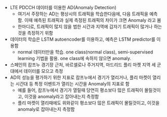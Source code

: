 - LTE PDCCH 데이터를 이용한 AD(Anomaly Detection)
  - 여기서 주장하는 AD는 평상시의 트래픽을 학습한다음에, 다음 트래픽을 예측함. 이때 예측된 트래픽과 실제 측정된 트래픽의 차이가 크면 Anomaly 라고 봄
  - 한마디로, 트래픽이 많지 않을 법한 시간과 지역에 갑자기 트래픽이 많거나 하는 것을 측정하기 위함
- 데이터의 학습은 LSTM autoencoder를 이용하고, 예측은 LSTM predictor를 이용함
  - normal 데이터만을 학습. one class(normal class), semi-supervised learning 기법을 활용. one class에 속하지 않으면 anomaly.
- 스페인의 캄프누 경기장 근처, 바르셀로나 주거지역, 마드리드 플리 마켓 지역 세 군대에서 데이터를 모으고 측정
- AD의 성능을 평가하기 위한 지표로 캄프누에서 경기가 열리거나, 플리 마켓이 열리는 시간대 등 특정 이벤트가 열리는 시간을 Anomaly의 지표로 함
  - 예를 들어, 캄프누에서 경기가 열릴때 당연히 평소보다 많은 트래픽이 몰릴것이고, 이것을 anomaly라고 잡아내는지 측정함
  - 플리 마켓이 열리때에도 위와같이 평소보다 많은 트래픽이 몰릴것이고, 이것을 anomaly로 잡아내는지 측정함


